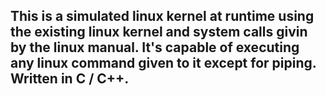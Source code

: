 ## This is a simulated linux kernel at runtime using the existing linux kernel and system calls givin by the linux manual. It's capable of executing any linux command given to it except for piping. Written in C / C++.
